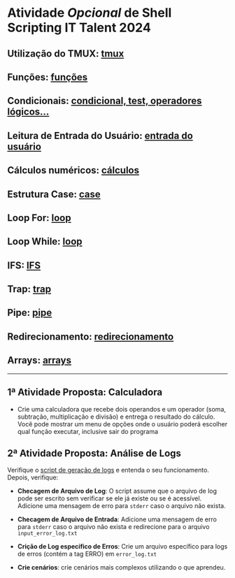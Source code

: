 # Atividade *Opcional* de Shell Scripting IT Talent 2024

## Utilização do TMUX: [tmux](tmux\tmux.md)

## Funções: [funções](funcoes\funcoes.md)

## Condicionais: [condicional, test,  operadores lógicos...](condicional\condicional.md)

## Leitura de Entrada do Usuário: [entrada do usuário](entrada_usuario\entrada.md)

## Cálculos numéricos: [cálculos](calculos\calculos.md)

## Estrutura Case: [case](case\case.md)

## Loop For: [loop](loop\for.md)

## Loop While: [loop](loop\while.md)

## IFS: [IFS](fluxos\IFS.md)

## Trap: [trap](trap\trap.md)

## Pipe: [pipe](pipe\pipe.md)

## Redirecionamento: [redirecionamento](fluxos\redirecionamento.md)

## Arrays: [arrays](arrays\arrays.md)

---

## 1ª Atividade Proposta: Calculadora

- Crie uma calculadora que recebe dois operandos e um operador (soma, subtração, multiplicação e divisão) e entrega o resultado do cálculo. Você pode mostrar um menu de opções onde o usuário poderá escolher qual função executar, inclusive sair do programa

## 2ª Atividade Proposta: Análise de Logs

Verifique o [script de geração de logs](atividades\02.integradora\script.sh) e entenda o seu funcionamento. Depois, verifique:

- **Checagem de Arquivo de Log**: O script assume que o arquivo de log pode ser escrito sem verificar se ele já existe ou se é acessível. Adicione uma mensagem de erro para ```stderr``` caso o arquivo não exista. 

- **Checagem de Arquivo de Entrada**: Adicione uma mensagem de erro para ```stderr``` caso o arquivo não exista e redirecione para o arquivo ```input_error_log.txt```

- **Crição de Log específico de Erros**: Crie um arquivo específico para logs de erros (contém a tag ERRO) em ```error_log.txt```

- **Crie cenários**: crie cenários mais complexos utilizando o que aprendeu.
